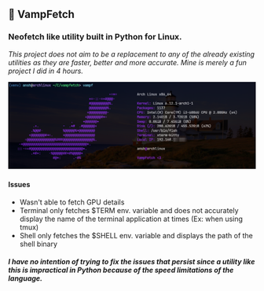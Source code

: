 ## 🦇 VampFetch 

### Neofetch like utility built in Python for Linux.

*This project does not aim to be a replacement to any of the already existing utilities as they are faster, better and more accurate. Mine is merely a fun project I did in 4 hours.*

![example image](https://github.com/anshag2007/vampfetch/blob/master/ex.png?raw=true)

#### Issues
- Wasn't able to fetch GPU details
- Terminal only fetches $TERM env. variable and does not accurately display the name of the terminal application at times (Ex: when using tmux)
- Shell only fetches the $SHELL env. variable and displays the path of the shell binary

##### I have no intention of trying to fix the issues that persist since a utility like this is impractical in Python because of the speed limitations of the language. 
